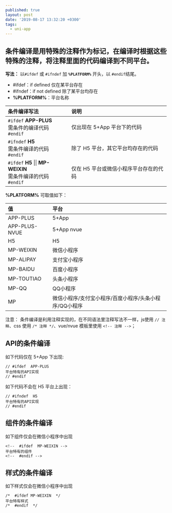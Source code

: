 ```yaml
---
published: true
layout: post
date: '2019-08-17 13:32:20 +0300'
tags:
  - uni-app
---
```

## 条件编译是用特殊的注释作为标记，在编译时根据这些特殊的注释，将注释里面的代码编译到不同平台。


**写法：** 以`#ifdef` 或 `#ifndef` 加 **`%PLATFORM%`** 开头，以 `#endif`结尾。

- #ifdef：if defined 仅在某平台存在
- #ifndef：if not defined 除了某平台均存在
- **%PLATFORM%**：平台名称

|条件编译写法|说明|
|:-----------|:---|
|`#ifdef` **APP-PLUS**<br/>需条件的编译代码<br/>`#endif`|仅出现在 5+App 平台下的代码|
|`#ifndef` **H5**<br/>需条件编译的代码<br/>`#endif`|除了 H5 平台，其它平台均存在的代码|
|`#ifdef` **H5** \|\| **MP-WEIXIN**<br/>需条件编译的代码<br/>`#endif`|仅在 H5 平台或微信小程序平台存在的代码|

**%PLATFORM%** 可取值如下：

|值|平台|
|:--|:--|
|APP-PLUS|5+App|
|APP-PLUS-NVUE|5+App nvue|
|H5|H5|
|MP-WEIXIN|微信小程序|
|MP-ALIPAY|支付宝小程序|
|MP-BAIDU|百度小程序|
|MP-TOUTIAO|头条小程序|
|MP-QQ|QQ小程序|
|MP|微信小程序/支付宝小程序/百度小程序/头条小程序/QQ小程序|

注意： 条件编译是利用注释实现的，在不同语法里注释写法不一样，js使用 `// 注释`、css 使用 `/* 注释 */`、vue/nvue 模板里使用 `<!-- 注释 -->`；


## API的条件编译

如下代码仅在 5+App 下出现:
```
// #ifdef  APP-PLUS
平台特有的API实现
// #endif
```

如下代码不会在 H5 平台上出现：
```
// #ifndef  H5
平台特有的API实现
// #endif
```

## 组件的条件编译
如下组件仅会在微信小程序中出现
```
<!--  #ifdef  MP-WEIXIN -->
平台特有的组件
<!--  #endif -->
```

## 样式的条件编译
如下样式仅会在微信小程序中出现
```
/*  #ifdef MP-WEIXIN  */
平台特有样式
/*  #endif  */
```